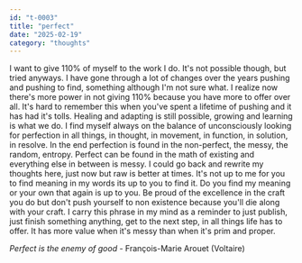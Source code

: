 ```yaml
---
id: "t-0003"
title: "perfect"
date: "2025-02-19"
category: "thoughts"
---
```


I want to give 110% of myself to the work I do. It's not possible though, but tried anyways. I have gone through a lot of changes over the years pushing and pushing to find, something although I'm not sure what. I realize now there's more power in not giving 110% because you have more to offer over all. It's hard to remember this when you've spent a lifetime of pushing and it has had it's tolls. Healing and adapting is still possible, growing and learning is what we do. I find myself always on the balance of unconsciously looking for perfection in all things, in thought, in movement, in function, in solution, in resolve. In the end perfection is found in the non-perfect, the messy, the random, entropy. Perfect can be found in the math of existing and everything else in between is messy. I could go back and rewrite my thoughts here, just now but raw is better at times. It's not up to me for you to find meaning in my words its up to you to find it. Do you find my meaning or your own that again is up to you. Be proud of the excellence in the craft you do but don't push yourself to non existence because you'll die along with your craft. I carry this phrase in my mind as a reminder to just publish, just finish something anything, get to the next step, in all things life has to offer. It has more value when it's messy than when it's prim and proper.


*Perfect is the enemy of good* - François-Marie Arouet (Voltaire)
